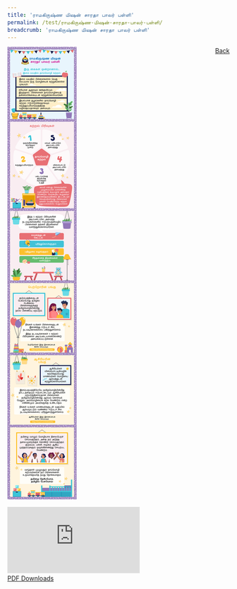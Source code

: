 ```yaml
---
title: 'ராமகிருஷ்ண மிஷன் சாரதா பாலர் பள்ளி'
permalink: /test/ராமகிருஷ்ண-மிஷன்-சாரதா-பாலர்-பள்ளி/
breadcrumb: 'ராமகிருஷ்ண மிஷன் சாரதா பாலர் பள்ளி'
---
```

<a href="/gallery/தமிழ்மொழிக் -காட்சிக்கூடம்-tamil-exhibitions-b/preschool/" style="float:right;">Back</a>
 <img src="/images/TL-SARADA-Poster.jpg"> <br/>
<div class="video-container">
  <iframe src="https://www.youtube.com/embed/d6fmLlW8eoE" frameborder="0" allow="accelerometer; autoplay; encrypted-media; gyroscope; picture-in-picture" allowfullscreen></iframe></div>
<a href="/Sharing-Sessions/01-website-exhibitor-template-pdf.pdf" download>PDF Downloads</a>
